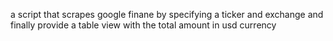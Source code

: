 a script that scrapes google finane by specifying a ticker and exchange and finally provide a table view with the total amount in usd currency
